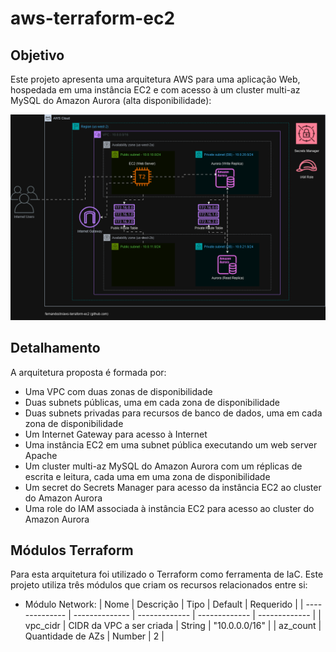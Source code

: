 # aws-terraform-ec2

## Objetivo
Este projeto apresenta uma arquitetura AWS para uma aplicação Web, hospedada em uma instância EC2 e com acesso à um cluster multi-az MySQL do Amazon Aurora (alta disponibilidade):

![AWS Architecure - v1](./images/aws-terraform-ec2.png)

## Detalhamento
A arquitetura proposta é formada por:
- Uma VPC com duas zonas de disponibilidade
- Duas subnets públicas, uma em cada zona de disponibilidade
- Duas subnets privadas para recursos de banco de dados, uma em cada zona de disponibilidade
- Um Internet Gateway para acesso à Internet
- Uma instância EC2 em uma subnet pública executando um web server Apache
- Um cluster multi-az MySQL do Amazon Aurora com um réplicas de escrita e leitura, cada uma em uma zona de disponibilidade
- Um secret do Secrets Manager para acesso da instância EC2 ao cluster do Amazon Aurora
- Uma role do IAM associada à instância EC2 para acesso ao cluster do Amazon Aurora

## Módulos Terraform
Para esta arquitetura foi utilizado o Terraform como ferramenta de IaC. Este projeto utiliza três módulos que criam os recursos relacionados entre si:

- Módulo Network:
|      Nome      |   Descrição    |     Tipo      |    Default    |   Requerido   |
| -------------- | -------------- | ------------- | ------------- | ------------- |
| vpc_cidr  | CIDR da VPC a ser criada  | String | "10.0.0.0/16" |
| az_count  | Quantidade de AZs | Number | 2 |